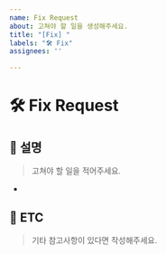 ```yaml
---
name: Fix Request
about: 고쳐야 할 일을 생성해주세요.
title: "[Fix] "
labels: "🛠️ Fix"
assignees: ''

---
```


# 🛠️ Fix Request

## 📝 설명

> 고쳐야 할 일을 적어주세요.

- 

## 📝 ETC

> 기타 참고사항이 있다면 작성해주세요.

